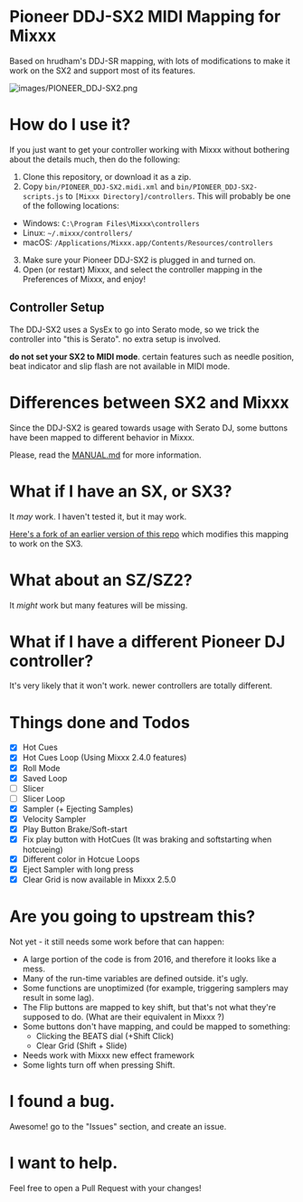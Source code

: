 # Pioneer DDJ-SX2 MIDI Mapping for Mixxx

Based on hrudham's DDJ-SR mapping, with lots of modifications to make it work on the SX2 and support most of its features.

![images/PIONEER_DDJ-SX2.png](images/PIONEER_DDJ-SX2.png)

# How do I use it?

If you just want to get your controller working with Mixxx without bothering about the details much, then do the following:

1. Clone this repository, or download it as a zip.
2. Copy `bin/PIONEER_DDJ-SX2.midi.xml` and `bin/PIONEER_DDJ-SX2-scripts.js` to `[Mixxx Directory]/controllers`. This will probably be one of the following locations:
  - Windows: `C:\Program Files\Mixxx\controllers`
  - Linux: `~/.mixxx/controllers/`
  - macOS: `/Applications/Mixxx.app/Contents/Resources/controllers`
3. Make sure your Pioneer DDJ-SX2 is plugged in and turned on.
4. Open (or restart) Mixxx, and select the controller mapping in the Preferences of Mixxx, and enjoy!

## Controller Setup

The DDJ-SX2 uses a SysEx to go into Serato mode, so we trick the controller into "this is Serato". no extra setup is involved. 

**do not set your SX2 to MIDI mode**. certain features such as needle position, beat indicator and slip flash are not available in MIDI mode.

# Differences between SX2 and Mixxx

Since the DDJ-SX2 is geared towards usage with Serato DJ, some buttons have been mapped to different behavior in Mixxx. 

Please, read the [MANUAL.md](MANUAL.md) for more information.

# What if I have an SX, or SX3?

It *may* work. I haven't tested it, but it may work.

[Here's a fork of an earlier version of this repo](https://github.com/ardje/Mixxx-Pioneer-DDJ-SX3) which modifies this mapping to work on the SX3.

# What about an SZ/SZ2?

It *might* work but many features will be missing.

# What if I have a different Pioneer DJ controller?

It's very likely that it won't work. newer controllers are totally different.

# Things done and Todos

- [x] Hot Cues
- [x] Hot Cues Loop (Using Mixxx 2.4.0 features)
- [x] Roll Mode
- [x] Saved Loop
- [ ] Slicer
- [ ] Slicer Loop
- [x] Sampler (+ Ejecting Samples)
- [x] Velocity Sampler
- [x] Play Button Brake/Soft-start
- [x] Fix play button with HotCues (It was braking and softstarting when hotcueing)
- [x] Different color in Hotcue Loops
- [x] Eject Sampler with long press 
- [x] Clear Grid is now available in Mixxx 2.5.0

# Are you going to upstream this?

Not yet - it still needs some work before that can happen:

- A large portion of the code is from 2016, and therefore it looks like a mess.
- Many of the run-time variables are defined outside. it's ugly.
- Some functions are unoptimized (for example, triggering samplers may result in some lag).
- The Flip buttons are mapped to key shift, but that's not what they're supposed to do. (What are their equivalent in Mixxx ?)
- Some buttons don't have mapping, and could be mapped to something:
  - Clicking the BEATS dial (+Shift Click)
  - Clear Grid (Shift + Slide)
- Needs work with Mixxx new effect framework
- Some lights turn off when pressing Shift.

# I found a bug.

Awesome! go to the "Issues" section, and create an issue.

# I want to help.

Feel free to open a Pull Request with your changes!